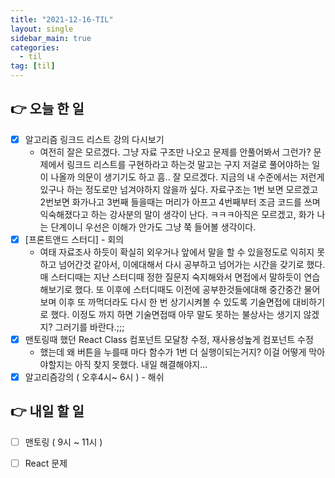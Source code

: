 ```yaml
---
title: "2021-12-16-TIL"
layout: single
sidebar_main: true
categories: 
  - til
tag: [til]
---
```


## 👉 오늘 한 일

- [x]  알고리즘 링크드 리스트 강의 다시보기
    - 여전히 잘은 모르겠다. 그냥 자료 구조만 나오고 문제를 안풀어봐서 그런가? 문제에서 링크드 리스트를 구현하라고 하는것 말고는 구지 저걸로 풀어야하는 일이 나올까 의문이 생기기도 하고  흠.. 잘 모르겠다. 지금의 내 수준에서는 저런게 있구나 하는 정도로만 넘겨야하지 않을까 싶다. 자료구조는 1번 보면 모르겠고 2번보면 화가나고 3번째 들을때는 머리가 아프고 4번째부터 조금 코드를 쓰며 익숙해졌다고 하는 강사분의 말이 생각이 난다. ㅋㅋㅋ아직은 모르겠고, 화가 나는 단계이니 우선은 이해가 안가도 그냥 쭉 들어볼 생각이다.
- [x]  [프론트앤드 스터디] - 회의
    - 여태 자료조사 하듯이 확실히 외우거나 앞에서 말을 할 수 있을정도로 익히지 못하고 넘어간것 같아서, 이에대해서 다시 공부하고 넘어가는 시간을 갖기로 했다. 매 스터디때는 지난 스터디때 정한 질문지 숙지해와서 면접에서 말하듯이 연습해보기로 했다. 또 이후에 스터디때도 이전에 공부한것들에대해 중간중간 물어보며 이후 또 까먹더라도 다시 한 번 상기시켜볼 수 있도록 기술면접에 대비하기로 했다. 이정도 까지 하면 기술면접때 아무 말도 못하는 불상사는 생기지 않겠지? 그러기를 바란다.;;;
- [x]  맨토링때 했던 React Class 컴포넌트 모달창 수정, 재사용성높게 컴포넌트 수정
    - 했는데 왜 버튼을 누를때 마다 함수가 1번 더 실행이되는거지? 이걸 어떻게 막아야할지는 아직 찾지 못했다. 내일 해결해야지...
- [x]  알고리즘강의 ( 오후4시~ 6시 ) - 해쉬

## 👉 내일 할 일

- [ ]  맨토링 ( 9시 ~ 11시 )
- [ ]  React 문제


<br /><br /><br /><br />
